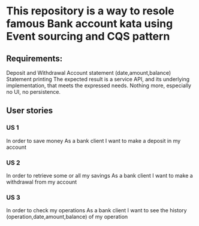 # This repository is a way to resole famous Bank account kata using Event sourcing and CQS pattern

## Requirements:

Deposit and Withdrawal Account statement (date,amount,balance)
Statement printing The expected result is a service API, and its underlying implementation, that meets the expressed
needs. Nothing more, especially no UI, no persistence.

## User stories

### US 1

In order to save money As a bank client I want to make a deposit in my account

### US 2

In order to retrieve some or all my savings As a bank client I want to make a withdrawal from my account

### US 3

In order to check my operations As a bank client I want to see the history (operation,date,amount,balance) of my
operation
